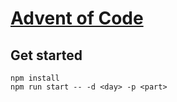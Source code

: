 # [Advent of Code](https://adventofcode.com/)
## Get started
```
npm install
npm run start -- -d <day> -p <part>
```